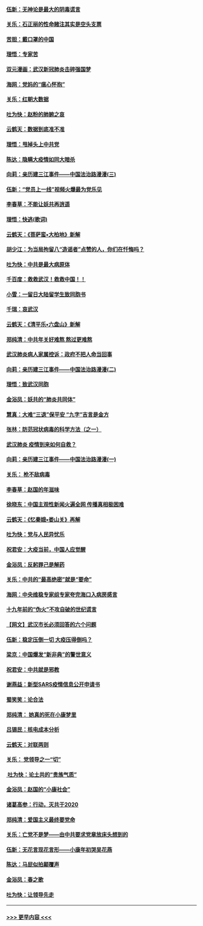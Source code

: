#### [伍新：无神论是最大的阴毒谎言](../pages/nsc993/n11846129.md?t=02062302) 
#### [关乐：石正丽的性命赌注其实是空头支票](../pages/nsc993/n11846109.md?t=02062302) 
#### [苦胆：戴口罩的中国](../pages/nsc993/n11845576.md?t=02062302) 
#### [理悟：专家苦](../pages/nsc993/n11845564.md?t=02062302) 
#### [双元漫画：武汉新冠肺炎击碎强国梦](../pages/nsc993/n11843320.md?t=02062302) 
#### [海网：党妈的“瘟心怀抱”](../pages/nsc993/n11840740.md?t=02062302) 
#### [关乐：红朝大数据](../pages/nsc993/n11840675.md?t=02062302) 
#### [吐为快：赵粉的肺腑之哀](../pages/nsc993/n11840618.md?t=02062302) 
#### [云鹤天：数据到底准不准](../pages/nsc993/n11840325.md?t=02062302) 
#### [理悟：甩掉头上中共党](../pages/nsc993/n11838826.md?t=02062302) 
#### [陈达：隐瞒大疫情如同大暗杀](../pages/nsc993/n11838771.md?t=02062302) 
#### [向莉：亲历建三江事件——中国法治路漫漫(三)](../pages/nsc993/n11831825.md?t=02062302) 
#### [伍新：“党员上一线”视频火爆最为党乐见](../pages/nsc993/n11838200.md?t=02062302) 
#### [李春草：不能让妖共再逍遥](../pages/nsc993/n11838102.md?t=02062302) 
#### [理悟：快逃(歌词)](../pages/nsc993/n11838083.md?t=02062302) 
#### [云鹤天：《菩萨蛮▪大柏地》新解](../pages/nsc993/n11838059.md?t=02062302) 
#### [胡少江：为当局拘留八“造谣者”点赞的人，你们在忏悔吗？](../pages/nsc993/n11836801.md?t=02062302) 
#### [吐为快：中共是最大病原体](../pages/nsc993/n11836748.md?t=02062302) 
#### [千百度：救救武汉！救救中国！！](../pages/nsc993/n11836145.md?t=02062302) 
#### [小雪：一留日大陆留学生致同胞书](../pages/nsc993/n11834624.md?t=02062302) 
#### [千瑞：哀武汉](../pages/nsc993/n11833647.md?t=02062302) 
#### [云鹤天：《清平乐▪六盘山》新解](../pages/nsc993/n11833611.md?t=02062302) 
#### [郑纯清：中共年关好难熬 熬过更难熬](../pages/nsc993/n11833489.md?t=02062302) 
#### [武汉肺炎病人家属控诉：政府不把人命当回事](../pages/nsc993/n11833205.md?t=02062302) 
#### [向莉：亲历建三江事件——中国法治路漫漫(二)](../pages/nsc993/n11829102.md?t=02062302) 
#### [理悟：致武汉同胞](../pages/nsc993/n11831522.md?t=02062302) 
#### [金浴凤：妖共的“肺炎共同体”](../pages/nsc993/n11829448.md?t=02062302) 
#### [慧真：大难“三退”保平安 “九字”吉言是金方](../pages/nsc993/n11829501.md?t=02062302) 
#### [张林：防范冠状病毒的科学方法（之一）](../pages/nsc993/n11828618.md?t=02062302) 
#### [武汉肺炎 疫情到来如何自救？](../pages/nsc993/n11827632.md?t=02062302) 
#### [向莉：亲历建三江事件——中国法治路漫漫(一)](../pages/nsc993/n11827190.md?t=02062302) 
#### [关乐： 枪不敌病毒](../pages/nsc993/n11826746.md?t=02062302) 
#### [李春草：赵国的年滋味](../pages/nsc993/n11826321.md?t=02062302) 
#### [徐晓东：中国主观性新闻火遍全网 传播真相极困难](../pages/nsc993/n11826508.md?t=02062302) 
#### [云鹤天：《忆秦娥▪娄山关》再解](../pages/nsc993/n11824682.md?t=02062302) 
#### [吐为快：党与人民异忧乐](../pages/nsc993/n11824660.md?t=02062302) 
#### [祝君安：大疫当前，中国人应觉醒](../pages/nsc993/n11821946.md?t=02062302) 
#### [金浴凤：反躬罪己是解药](../pages/nsc993/n11820280.md?t=02062302) 
#### [关乐：中共的“最高绝密”就是“要命”](../pages/nsc993/n11816946.md?t=02062302) 
#### [海网：中央维稳专家组专家夸完海口入病房感言](../pages/nsc993/n11815138.md?t=02062302) 
#### [十九年前的“伪火”不攻自破的世纪谎言](../pages/nsc993/n11813238.md?t=02062302) 
#### [【网文】武汉市长必须回答的六个问题](../pages/nsc993/n11813848.md?t=02062302) 
#### [伍新：稳定压倒一切 大疫压得倒吗？](../pages/nsc993/n11812634.md?t=02062302) 
#### [梁京：中国爆发“新非典”的警世意义](../pages/nsc993/n11812554.md?t=02062302) 
#### [祝君安：中共就是邪教](../pages/nsc993/n11812431.md?t=02062302) 
#### [谢燕益：新型SARS疫情信息公开申请书](../pages/nsc993/n11808840.md?t=02062302) 
#### [蜀笑笑：论合法](../pages/nsc993/n11808064.md?t=02062302) 
#### [郑纯清： 她真的死在小康梦里](../pages/nsc993/n11806623.md?t=02062302) 
#### [吕锡民：核电成本分析](../pages/nsc993/n11806284.md?t=02062302) 
#### [云鹤天：对联两则](../pages/nsc993/n11805957.md?t=02062302) 
#### [关乐： 党领导之一“切”](../pages/nsc993/n11804505.md?t=02062302) 
#### [ 吐为快：论土共的“贵族气质”](../pages/nsc993/n11804490.md?t=02062302) 
#### [金浴凤：赵国的“小康社会”](../pages/nsc993/n11804452.md?t=02062302) 
#### [诸葛高参：行动，灭共于2020](../pages/nsc993/n11804120.md?t=02062302) 
#### [郑纯清：爱国主义最终要党命](../pages/nsc993/n11802197.md?t=02062302) 
#### [关乐：亡党不是梦——由中共要求党章放床头想到的](../pages/nsc993/n11802156.md?t=02062302) 
#### [伍新：无花言现花言形——小康年初哭吴花燕](../pages/nsc993/n11800044.md?t=02062302) 
#### [陈达：马屁似拍颠覆声](../pages/nsc993/n11800010.md?t=02062302) 
#### [金浴凤：春之歌](../pages/nsc993/n11797687.md?t=02062302) 
#### [吐为快：让领导先走](../pages/nsc993/n11797512.md?t=02062302) 

----
#### [ >>> 更早内容 <<< ](../indexes/nsc993-earlier.md)
